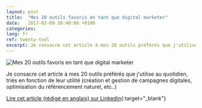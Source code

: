 ```yaml
---
layout: post
title:  "Mes 20 outils favoris en tant que digital marketer"
date:   2017-02-09 16:40:00 +0100
categories: 
lang: fr
ref: twenty-tool
excerpt: Je consacre cet article à mes 20 outils préférés que j'utilise au quotidien, triés en fonction de leur utilité (création et gestion de campagnes digitales, optimisation du référencement naturel, etc..) .
---
```


![Mes 20 outils favoris en tant que digital marketer](https://media.licdn.com/mpr/mpr/AAEAAQAAAAAAAAi0AAAAJDQ2ZTQzMmEwLTg4ZWUtNDRjMi04M2I0LWFlNjcyOWFiYjNjZQ.jpg)

Je consacre cet article à mes 20 outils préférés que j'utilise au quotidien, triés en fonction de leur utilité (création et gestion de campagnes digitales, optimisation du référencement naturel, etc..) 

[Lire cet article (rédigé en anglais) sur Linkedin](https://www.linkedin.com/pulse/20-useful-tools-digital-marketers-pauline-argenson){:target="_blank"}